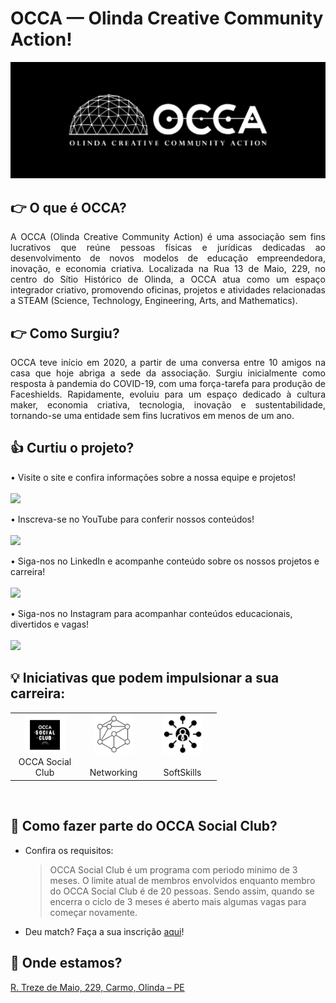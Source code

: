 # OCCA — Olinda Creative Community Action!

<p align="center">
  <img  src="assets/img/occa_banner.jpeg">
</p>
<meta name="google-site-verification" content="MPMzxU4Nyk6VDAiXFpa8J6i8MiZgj_mXiGaF-vnujXE" />


## 👉 O que é OCCA?

<p align="justify">
  A OCCA (Olinda Creative Community Action) é uma associação sem fins lucrativos que reúne pessoas físicas e jurídicas dedicadas ao desenvolvimento de novos modelos de educação empreendedora, inovação, e economia criativa. Localizada na Rua 13 de Maio, 229, no centro do Sítio Histórico de Olinda, a OCCA atua como um espaço integrador criativo, promovendo oficinas, projetos e atividades relacionadas a STEAM (Science, Technology, Engineering, Arts, and Mathematics).
 </p>
 
## 👉 Como Surgiu?
<p align="justify">
OCCA teve início em 2020, a partir de uma conversa entre 10 amigos na casa que hoje abriga a sede da associação. Surgiu inicialmente como resposta à pandemia do COVID-19, com uma força-tarefa para produção de Faceshields. Rapidamente, evoluiu para um espaço dedicado à cultura maker, economia criativa, tecnologia, inovação e sustentabilidade, tornando-se uma entidade sem fins lucrativos em menos de um ano.
</p>


## 👍 Curtiu o projeto?

<p>
  • Visite o site e confira informações sobre a nossa equipe e projetos!
  <br>
  <br>
  <a href="https://occa.space/">
    <img src="https://img.shields.io/badge/site-%230077B5.svg?style=for-the-badge&logo=site&logoColor=white"> 
  </a>
</p>

<p>
  • Inscreva-se no YouTube para conferir nossos conteúdos!
  <br>
  <br>
  <a href="https://www.youtube.com/@occaspace/videos">
    <img src="https://img.shields.io/badge/YouTube-%23FF0000.svg?style=for-the-badge&logo=YouTube&logoColor=white"> 
  </a>
</p>

<p>
  • Siga-nos no LinkedIn e acompanhe conteúdo sobre os nossos projetos e carreira!
  <br>
  <br>
  <a href="https://www.linkedin.com/company/occa-space/">
    <img src="https://img.shields.io/badge/linkedin-%230077B5.svg?style=for-the-badge&logo=linkedin&logoColor=white"> 
  </a>
</p>

<p>
  • Siga-nos no Instagram para acompanhar conteúdos educacionais, divertidos e vagas!
  <br>
  <br>
   <a href="https://www.instagram.com/occa.space">
    <img  src="https://img.shields.io/badge/Instagram-%23E4405F.svg?style=for-the-badge&logo=Instagram&logoColor=white"> 
  </a>
</p>

## 💡 Iniciativas que podem impulsionar a sua carreira:

<table align="center">
  <tr>
    <td align="center" width="96">
        <img src="assets/img/occa_social_club.jpeg" alt="icon" width="65" height="65" />
      <br>OCCA Social Club
    </td>
    <td align="center" width="96">
        <img src="assets/img/network.jpg" alt="icon" width="65" height="65" />
      <br><br>Networking
    <td align="center" width="96">
        <img src="assets/img/softSkills.png" alt="icon" width="65" height="65" />
      <br><br>SoftSkills
    </td>    
  </tr>
</table>
<br>

## 🤔 Como fazer parte do OCCA Social Club?
- Confira os requisitos:
    > OCCA Social Club é um programa com periodo minimo de 3 meses. O limite atual de membros envolvidos enquanto membro do OCCA Social Club é de 20 pessoas. Sendo assim, quando se encerra o ciclo de 3 meses é aberto mais algumas vagas para começar novamente. 
- Deu match? Faça a sua inscrição [aqui](https://linktr.ee/occa.space)!

## 📍 Onde estamos?
[R. Treze de Maio, 229, Carmo, Olinda – PE](https://maps.app.goo.gl/8rrAWPjA5D1zxHtu9)

